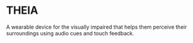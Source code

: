 # THEIA
A wearable device for the visually impaired that helps them perceive their surroundings using audio cues and touch feedback.
